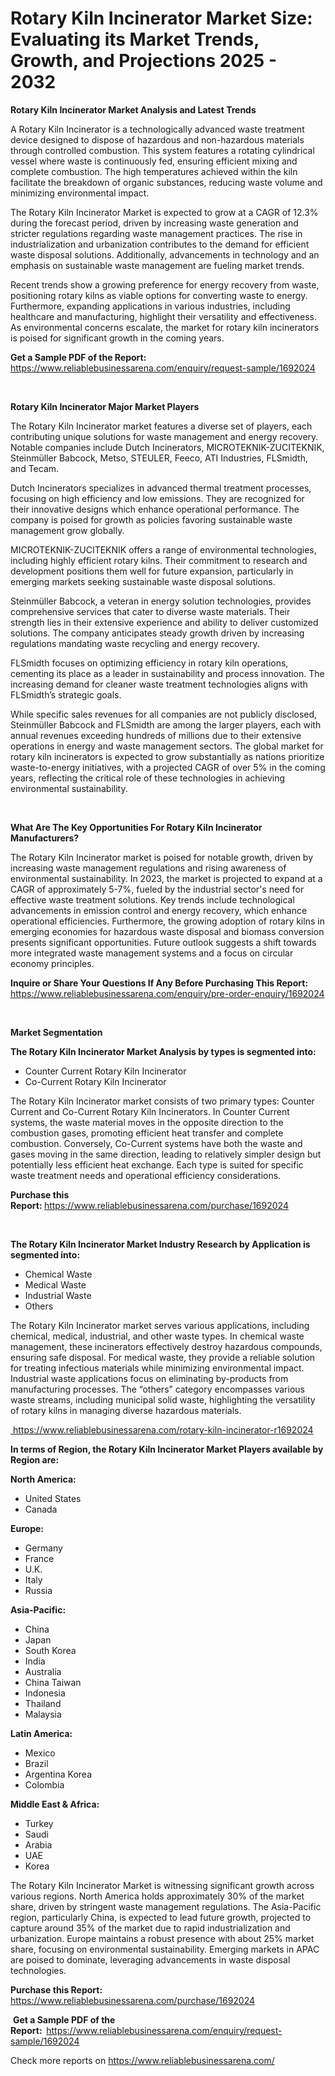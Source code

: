 <p><h1>Rotary Kiln Incinerator Market Size: Evaluating its Market Trends, Growth, and Projections 2025 - 2032</h1></p><p><strong>Rotary Kiln Incinerator Market Analysis and Latest Trends</strong></p>
<p><p>A Rotary Kiln Incinerator is a technologically advanced waste treatment device designed to dispose of hazardous and non-hazardous materials through controlled combustion. This system features a rotating cylindrical vessel where waste is continuously fed, ensuring efficient mixing and complete combustion. The high temperatures achieved within the kiln facilitate the breakdown of organic substances, reducing waste volume and minimizing environmental impact.</p><p>The Rotary Kiln Incinerator Market is expected to grow at a CAGR of 12.3% during the forecast period, driven by increasing waste generation and stricter regulations regarding waste management practices. The rise in industrialization and urbanization contributes to the demand for efficient waste disposal solutions. Additionally, advancements in technology and an emphasis on sustainable waste management are fueling market trends. </p><p>Recent trends show a growing preference for energy recovery from waste, positioning rotary kilns as viable options for converting waste to energy. Furthermore, expanding applications in various industries, including healthcare and manufacturing, highlight their versatility and effectiveness. As environmental concerns escalate, the market for rotary kiln incinerators is poised for significant growth in the coming years.</p></p>
<p><strong>Get a Sample PDF of the Report:&nbsp;</strong> <a href="https://www.reliablebusinessarena.com/enquiry/request-sample/1692024?utm_campaign=1998&utm_medium=2&utm_source=Github&utm_content=ia&utm_term=07012025&utm_id=rotary-kiln-incinerator">https://www.reliablebusinessarena.com/enquiry/request-sample/1692024</a></p>
<p>&nbsp;</p>
<p><strong>Rotary Kiln Incinerator Major Market Players</strong></p>
<p><p>The Rotary Kiln Incinerator market features a diverse set of players, each contributing unique solutions for waste management and energy recovery. Notable companies include Dutch Incinerators, MICROTEKNIK-ZUCITEKNIK, Steinmüller Babcock, Metso, STEULER, Feeco, ATI Industries, FLSmidth, and Tecam.</p><p>Dutch Incinerators specializes in advanced thermal treatment processes, focusing on high efficiency and low emissions. They are recognized for their innovative designs which enhance operational performance. The company is poised for growth as policies favoring sustainable waste management grow globally.</p><p>MICROTEKNIK-ZUCITEKNIK offers a range of environmental technologies, including highly efficient rotary kilns. Their commitment to research and development positions them well for future expansion, particularly in emerging markets seeking sustainable waste disposal solutions.</p><p>Steinmüller Babcock, a veteran in energy solution technologies, provides comprehensive services that cater to diverse waste materials. Their strength lies in their extensive experience and ability to deliver customized solutions. The company anticipates steady growth driven by increasing regulations mandating waste recycling and energy recovery.</p><p>FLSmidth focuses on optimizing efficiency in rotary kiln operations, cementing its place as a leader in sustainability and process innovation. The increasing demand for cleaner waste treatment technologies aligns with FLSmidth’s strategic goals.</p><p>While specific sales revenues for all companies are not publicly disclosed, Steinmüller Babcock and FLSmidth are among the larger players, each with annual revenues exceeding hundreds of millions due to their extensive operations in energy and waste management sectors. The global market for rotary kiln incinerators is expected to grow substantially as nations prioritize waste-to-energy initiatives, with a projected CAGR of over 5% in the coming years, reflecting the critical role of these technologies in achieving environmental sustainability.</p></p>
<p>&nbsp;</p>
<p><strong>What Are The Key Opportunities For Rotary Kiln Incinerator Manufacturers?</strong></p>
<p><p>The Rotary Kiln Incinerator market is poised for notable growth, driven by increasing waste management regulations and rising awareness of environmental sustainability. In 2023, the market is projected to expand at a CAGR of approximately 5-7%, fueled by the industrial sector's need for effective waste treatment solutions. Key trends include technological advancements in emission control and energy recovery, which enhance operational efficiencies. Furthermore, the growing adoption of rotary kilns in emerging economies for hazardous waste disposal and biomass conversion presents significant opportunities. Future outlook suggests a shift towards more integrated waste management systems and a focus on circular economy principles.</p></p>
<p><strong>Inquire or Share Your Questions If Any Before Purchasing This Report:</strong> <a href="https://www.reliablebusinessarena.com/enquiry/pre-order-enquiry/1692024?utm_campaign=1998&utm_medium=2&utm_source=Github&utm_content=ia&utm_term=07012025&utm_id=rotary-kiln-incinerator">https://www.reliablebusinessarena.com/enquiry/pre-order-enquiry/1692024</a></p>
<p>&nbsp;</p>
<p><strong>Market Segmentation</strong></p>
<p><strong>The Rotary Kiln Incinerator Market Analysis by types is segmented into:</strong></p>
<p><ul><li>Counter Current Rotary Kiln Incinerator</li><li>Co-Current Rotary Kiln Incinerator</li></ul></p>
<p><p>The Rotary Kiln Incinerator market consists of two primary types: Counter Current and Co-Current Rotary Kiln Incinerators. In Counter Current systems, the waste material moves in the opposite direction to the combustion gases, promoting efficient heat transfer and complete combustion. Conversely, Co-Current systems have both the waste and gases moving in the same direction, leading to relatively simpler design but potentially less efficient heat exchange. Each type is suited for specific waste treatment needs and operational efficiency considerations.</p></p>
<p><strong>Purchase this Report:&nbsp;</strong><a href="https://www.reliablebusinessarena.com/purchase/1692024?utm_campaign=1998&utm_medium=2&utm_source=Github&utm_content=ia&utm_term=07012025&utm_id=rotary-kiln-incinerator">https://www.reliablebusinessarena.com/purchase/1692024</a></p>
<p>&nbsp;</p>
<p><strong>The Rotary Kiln Incinerator Market Industry Research by Application is segmented into:</strong></p>
<p><ul><li>Chemical Waste</li><li>Medical Waste</li><li>Industrial Waste</li><li>Others</li></ul></p>
<p><p>The Rotary Kiln Incinerator market serves various applications, including chemical, medical, industrial, and other waste types. In chemical waste management, these incinerators effectively destroy hazardous compounds, ensuring safe disposal. For medical waste, they provide a reliable solution for treating infectious materials while minimizing environmental impact. Industrial waste applications focus on eliminating by-products from manufacturing processes. The “others” category encompasses various waste streams, including municipal solid waste, highlighting the versatility of rotary kilns in managing diverse hazardous materials.</p></p>
<p><a href="https://www.reliablebusinessarena.com/rotary-kiln-incinerator-r1692024?utm_campaign=1998&utm_medium=2&utm_source=Github&utm_content=ia&utm_term=07012025&utm_id=rotary-kiln-incinerator">&nbsp;https://www.reliablebusinessarena.com/rotary-kiln-incinerator-r1692024</a></p>
<p><strong>In terms of Region, the Rotary Kiln Incinerator Market Players available by Region are:</strong></p>
<p>
    <p> <strong> North America: </strong>
        <ul>
            <li>United States</li>
            <li>Canada</li>
        </ul>
        </p> 
    <p> <strong> Europe: </strong>
        <ul>
            <li>Germany</li>
            <li>France</li>
            <li>U.K.</li>
            <li>Italy</li>
            <li>Russia</li>
        </ul>
        </p> 
    <p> <strong> Asia-Pacific: </strong>
        <ul>
            <li>China</li>
            <li>Japan</li>
            <li>South Korea</li>
            <li>India</li>
            <li>Australia</li>
            <li>China Taiwan</li>
            <li>Indonesia</li>
            <li>Thailand</li>
            <li>Malaysia</li>
        </ul>
        </p> 
    <p> <strong> Latin America: </strong>
        <ul>
            <li>Mexico</li>
            <li>Brazil</li>
            <li>Argentina Korea</li>
            <li>Colombia</li>
        </ul>
        </p> 
    <p> <strong> Middle East & Africa: </strong>
        <ul>
            <li>Turkey</li>
            <li>Saudi</li>
            <li>Arabia</li>
            <li>UAE</li>
            <li>Korea</li>
        </ul>
    </p>
    </p>
<p><p>The Rotary Kiln Incinerator Market is witnessing significant growth across various regions. North America holds approximately 30% of the market share, driven by stringent waste management regulations. The Asia-Pacific region, particularly China, is expected to lead future growth, projected to capture around 35% of the market due to rapid industrialization and urbanization. Europe maintains a robust presence with about 25% market share, focusing on environmental sustainability. Emerging markets in APAC are poised to dominate, leveraging advancements in waste disposal technologies.</p></p>
<p><strong>Purchase this Report: </strong><a href="https://www.reliablebusinessarena.com/purchase/1692024?utm_campaign=1998&utm_medium=2&utm_source=Github&utm_content=ia&utm_term=07012025&utm_id=rotary-kiln-incinerator">https://www.reliablebusinessarena.com/purchase/1692024</a></p>
<p>&nbsp;<strong>Get a Sample PDF of the Report:&nbsp;&nbsp;</strong><a href="https://www.reliablebusinessarena.com/enquiry/request-sample/1692024?utm_campaign=1998&utm_medium=2&utm_source=Github&utm_content=ia&utm_term=07012025&utm_id=rotary-kiln-incinerator">https://www.reliablebusinessarena.com/enquiry/request-sample/1692024</a></p>
<p><strong></strong></p>
<p>Check more reports on <a href="https://www.reliablebusinessarena.com/?utm_campaign=1998&utm_medium=2&utm_source=Github&utm_content=ia&utm_term=07012025&utm_id=rotary-kiln-incinerator">https://www.reliablebusinessarena.com/</a></p>
